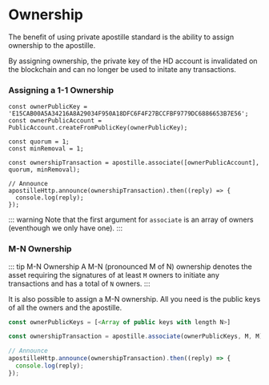 # Ownership

The benefit of using private apostille standard is the ability to assign ownership to the apostille.

By assigning ownership, the private key of the HD account is invalidated on the blockchain and can no longer be used to initate any transactions.

### Assigning a 1-1 Ownership

```typescript{4}
const ownerPublicKey = 'E15CAB00A5A34216A8A29034F950A18DFC6F4F27BCCFBF9779DC6886653B7E56';
const ownerPublicAccount = PublicAccount.createFromPublicKey(ownerPublicKey);

const quorum = 1;
const minRemoval = 1;

const ownershipTransaction = apostille.associate([ownerPublicAccount], quorum, minRemoval);

// Announce
apostilleHttp.announce(ownershipTransaction).then((reply) => {
  console.log(reply);
});
```

::: warning
Note that the first argument for `associate` is an array of owners (eventhough we only have one).
:::

### M-N Ownership

::: tip M-N Ownership
A M-N (pronounced M of N) ownership denotes the asset requiring the signatures of at least `M` owners to initiate any transactions and has a total of `N` owners.
:::

It is also possible to assign a M-N ownership. All you need is the public keys of all the owners and the apostille.

```typescript
const ownerPublicKeys = [<Array of public keys with length N>]

const ownershipTransaction = apostille.associate(ownerPublicKeys, M, M);

// Announce
apostilleHttp.announce(ownershipTransaction).then((reply) => {
  console.log(reply);
});
```
